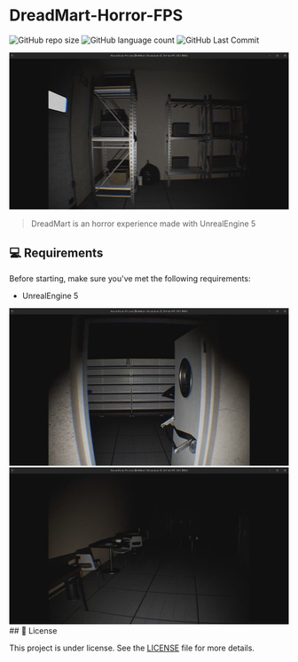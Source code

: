 # DreadMart-Horror-FPS

<!---Esses são exemplos. Veja https://shields.io para outras pessoas ou para personalizar este conjunto de escudos. Você pode querer incluir dependências, status do projeto e informações de licença aqui--->

![GitHub repo size](https://img.shields.io/github/languages/code-size/yurifarion/DreadMart-Horror-FPS?style=for-the-badge)
![GitHub language count](https://img.shields.io/github/languages/count/yurifarion/DreadMart-Horror-FPS?style=for-the-badge)
![GitHub Last Commit](https://img.shields.io/github/last-commit/yurifarion/DreadMart-Horror-FPS?style=for-the-badge)

<img src="horror_sc01.jpg" alt="Header Image">

> DreadMart is an horror experience made with UnrealEngine 5

## 💻 Requirements

Before starting, make sure you've met the following requirements:
* UnrealEngine 5
<img src="horror_sc02.jpg" alt="screenshot 1">
<img src="horror_sc03.jpg" alt="screenshot 2">
## 📝 License

This project is under license. See the [LICENSE](CC-BY-4.0) file for more details.
